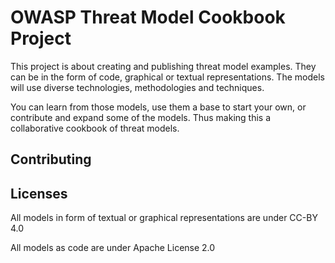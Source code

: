 # OWASP Threat Model Cookbook Project

This project is about creating and publishing threat model examples. They can be in the form of code, graphical or textual representations. The models will use diverse technologies, methodologies and techniques.

You can learn from those models, use them a base to start your own, or contribute and expand some of the models. Thus making this a collaborative cookbook of threat models.


## Contributing

## Licenses

All models in form of textual or graphical representations are under CC-BY 4.0

All models as code are under Apache License 2.0

